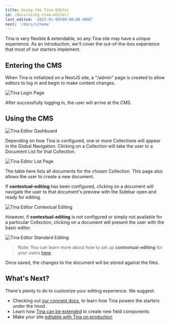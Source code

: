 ```yaml
---
title: Using the Tina Editor
id: /docs/using-tina-editor/
last_edited: '2022-01-09T00:00:00.000Z'
next: '/docs/schema'
---
```


Tina is very flexible & extendable, so any Tina site may have a unique experience. As an introduction, we'll cover the out-of-the-box experience that most of our starters implement.

## Entering the CMS

When Tina is initialized on a NextJS site, a "/admin" page is created to allow editors to log in and begin to make content changes.

![Tina Login Page](/img/tina-login.png)

After successfully logging in, the user will arrive at the CMS.

## Using the CMS

![Tina Editor Dashboard](/img/tina-dashboard.png)

Depending on how Tina is configured, one or more Collections will appear in the Global Navigation. Clicking on a Collection will take the user to a Document List for that Collection.

![Tina Editor List Page](/img/tina-list-page.png)

The table here lists all documents for the chosen Collection. This page also allows the user to create a new document.

If **contextual-editing** has been configured, clicking on a document will navigate the user to that document's preview with the Sidebar open and ready for editing.

![Tina Editor Contextual Editing](/img/tina-contextual-editing.png)

However, if **contextual-editing** is not configured or simply not available for a particular Collection, clicking on a document will present the user with the basic editor.

![Tina Editor Standard Editing](/img/tina-standard-editing.png)

> Note: You can learn more about how to set up **contextual-editing** for your users [here](/docs/tinacms-context).

Once saved, the changes to the document will be stored against the files.

## What's Next?

There's plenty to do to customize your editing experience. We suggest:

- Checking out [our concept docs](/docs/schema/), to learn how Tina powers the starters under the hood.
- Learn how [Tina can be extended](/docs/advanced/extending-tina/) to create new field components
- Make your site [editable with Tina on production](/docs/tina-cloud/)

